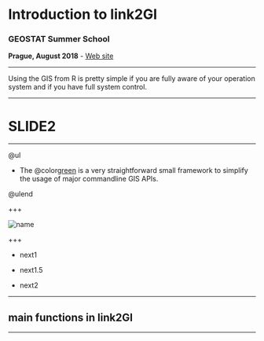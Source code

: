 # Introduction to link2GI

### GEOSTAT Summer School
**Prague, August 2018** - [Web site](https://geostat-course.org/2018)

---
  
  Using the GIS from R is pretty simple if you are fully aware of your operation system and if you have full system control. 

---
  
# SLIDE2
---
  
  @ul

- The @color[green](**LINK2gi**) is a very straightforward small framework to simplify the usage of major commandline GIS APIs. 

 @ulend

+++
  
  
![name](images/image1.png)



+++
  
  - next1
  
  - next1.5

- next2
  
---
  
  ## main functions in link2GI
  
  
---
  
  

